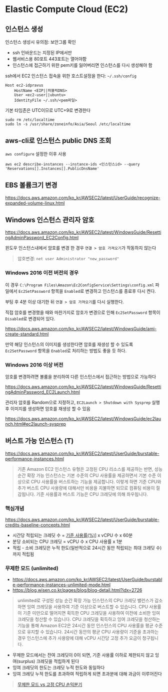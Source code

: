# Elastic Compute Cloud (EC2)

## 인스턴스 생성

인스턴스 생성시 유의점: 보안그룹 확인

- ssh 인바운드는 지정된 IP에서만
- 웹서비스용 80포트 443포트는 열어야함
- 인스턴스에 접근하기 위한 pem키를 잃어버리면 인스턴스를 다시 생성해야 함

ssh에서 EC2 인스턴스 접속을 위한 호스트설정을 한다: `~/.ssh/config`

```text
Host ec2-idpravus
    HostName <EIP||퍼블릭DNS>
    User <ec2-user||ubuntu>
    IdentityFile ~/.ssh/<pem파일>
```

기본 타임존은 UTC이므로 UTC+9로 변경한다

```shell
sudo rm /etc/localtime
sudo ln -s /usr/share/zoneinfo/Asia/Seoul /etc/localtime
```

## aws-cli로 인스턴스 public DNS 조회

`aws configure` 설정한 이후 사용

`aws ec2 describe-instances --instance-ids <인스턴스id> --query 'Reservations[].Instances[].PublicDnsName'`

## EBS 볼륨크기 변경

<https://docs.aws.amazon.com/ko_kr/AWSEC2/latest/UserGuide/recognize-expanded-volume-linux.html>

## Windows 인스턴스 관리자 암호

<https://docs.aws.amazon.com/ko_kr/AWSEC2/latest/WindowsGuide/ResettingAdminPassword_EC2Config.html>

윈도우 인스턴스내에서 암호를 변경 한 경우 `연결 > 암호 가져오기`가 작동하지 않는다

> 암호변경: `net user Administrator "new_password"`

### Windows 2016 이전 버전의 경우

이 경우 `C:\Program Files\Amazon\Ec2ConfigService\Settings\config.xml` 파일에서
`Ec2SetPassword` 항목을 `Enabled`로 변경하고 인스턴스를 종료후 다시 켠다.

부팅 후 4분 이상 대기한 뒤 `연결 > 암호 가져오기`를 다시 실행한다.

직접 암호를 변경했을 때와 마찬가지로 암호가 변경으로 인해 `Ec2SetPassword` 항목이 `Disabled`로 변경되어 있다.

<https://docs.aws.amazon.com/ko_kr/AWSEC2/latest/WindowsGuide/ami-create-standard.html>

만약 해당 인스턴스의 이미지를 생성한다면 암호를 재생성 할 수 있도록
`Ec2SetPassword` 항목을 `Enabled`로 처리하는 방법도 좋을 듯 하다.

### Windows 2016 이상 버전

암호를 변경하려면 볼륨을 분리하여 다른 인스턴스에서 접근하는 방법으로 가능하다

<https://docs.aws.amazon.com/ko_kr/AWSEC2/latest/WindowsGuide/ResettingAdminPassword_EC2Launch.html>

관리자 암호를 Random으로 지정하고, `EC2Launch > Shutdown with Sysprep` 실행후 이미지를 생성하면 암호를 재생성 할 수 있음

<https://docs.aws.amazon.com/ko_kr/AWSEC2/latest/WindowsGuide/ec2launch.html#ec2launch-sysprep>

## 버스트 가능 인스턴스 (T)

<https://docs.aws.amazon.com/ko_kr/AWSEC2/latest/UserGuide/burstable-performance-instances.html>

> 기존 Amazon EC2 인스턴스 유형은 고정된 CPU 리소스를 제공하는 반면,
> 성능 순간 확장 가능 인스턴스는 기본 수준의 CPU 사용률을 제공하면서 기본 수준 이상으로 CPU 사용률을 버스트하는 기능을 제공합니다.
> 이렇게 하면 기준 CPU와 추가 버스트 CPU 사용량에 대해서만 비용을 지불하면 되므로 컴퓨팅 비용이 절감됩니다.
> 기준 사용률과 버스트 기능은 CPU 크레딧에 의해 좌우됩니다.

### 핵심개념

<https://docs.aws.amazon.com/ko_kr/AWSEC2/latest/UserGuide/burstable-credits-baseline-concepts.html>

- 시간당 적립되는 크레딧 수 = [기준 사용률(%)](https://docs.aws.amazon.com/ko_kr/AWSEC2/latest/UserGuide/burstable-credits-baseline-concepts.html#burstable-performance-instances-credit-table)] x vCPU 수 x 60분
- 분당 소비되는 CPU 크레딧 = vCPU 수 x CPU 사용률 x 1분
- 적립 - 소비 크레딧은 누적 한도(일반적으로 24시간 동안 적립되는 최대 크레딧 수)까지 적립됨

### 무제한 모드 (unlimited)

- <https://docs.aws.amazon.com/ko_kr/AWSEC2/latest/UserGuide/burstable-performance-instances-unlimited-mode.html>
- <https://blog.wisen.co.kr/pages/blog/blog-detail.html?idx=2726>

> unlimited로 구성된 성능 순간 확장 가능 인스턴스의 CPU 크레딧 밸런스가 감소하면 잉여 크레딧을 사용하여 기준 이상으로 버스트할 수 있습니다.
> CPU 사용률이 기준 미만으로 떨어지면 획득한 CPU 크레딧을 사용하여 이전에 소비한 잉여 크레딧을 청산할 수 있습니다.
> CPU 크레딧을 획득하고 잉여 크레딧을 청산하는 기능을 통해 Amazon EC2은 24시간 동안 인스턴스의 CPU 사용률을 평균 수준으로 유지할 수 있습니다.
> 24시간 동안의 평균 CPU 사용량이 기준을 초과하는 경우 인스턴스에 추가 사용량에 대해 vCPU 시간당 고정 추가 요금이 청구됩니다.

- 무제한 모드에서는 잔여 크레딧이 0이 되면, 기준 사용률 이하로 제한되지 않고 잉여(surplus) 크레딧을 적립하게 된다
- 잉여 크레딧의 한도는 크레딧 누적 한도와 동일하다
- 잉여 크레딧 누적 한도를 초과하여 적립하게 되면 초과분에 대해 과금이 이루어진다

> [무제한 모드 vs 고정 CPU 손익분기](https://docs.aws.amazon.com/ko_kr/AWSEC2/latest/UserGuide/burstable-performance-instances-unlimited-mode-concepts.html#when-to-use-unlimited-mode)
